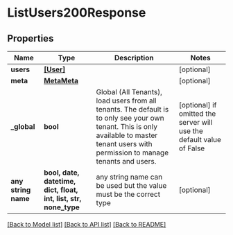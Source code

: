 # ListUsers200Response


## Properties
Name | Type | Description | Notes
------------ | ------------- | ------------- | -------------
**users** | [**[User]**](User.md) |  | [optional] 
**meta** | [**MetaMeta**](MetaMeta.md) |  | [optional] 
**_global** | **bool** | Global (All Tenants), load users from all tenants. The default is to only see your own tenant. This is only available to master tenant users with permission to manage tenants and users. | [optional]  if omitted the server will use the default value of False
**any string name** | **bool, date, datetime, dict, float, int, list, str, none_type** | any string name can be used but the value must be the correct type | [optional]

[[Back to Model list]](../README.md#documentation-for-models) [[Back to API list]](../README.md#documentation-for-api-endpoints) [[Back to README]](../README.md)


